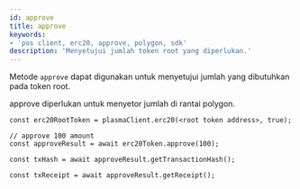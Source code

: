 ```yaml
---
id: approve
title: approve
keywords:
- 'pos client, erc20, approve, polygon, sdk'
description: 'Menyetujui jumlah token root yang diperlukan.'
---
```


Metode `approve` dapat digunakan untuk menyetujui jumlah yang dibutuhkan pada token root.

approve diperlukan untuk menyetor jumlah di rantai polygon.

```
const erc20RootToken = plasmaClient.erc20(<root token address>, true);

// approve 100 amount
const approveResult = await erc20Token.approve(100);

const txHash = await approveResult.getTransactionHash();

const txReceipt = await approveResult.getReceipt();

```
